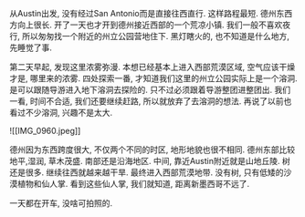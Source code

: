 
从Austin出发, 没有经过San Antonio而是直接往西直行. 这样路程最短. 德州东西方向上很长. 开了一天也才开到德州接近西部的一个荒凉小镇. 我们一般不喜欢夜行, 所以匆匆找一个附近的州立公园营地住下. 黑灯瞎火的, 也不知道是什么地方, 先睡觉了事.  

第二天早起, 发现这里浓雾弥漫. 本想已经基本上进入西部荒漠区域, 空气应该干燥才是, 哪里来的浓雾. 四处探索一番, 才知道我们这里的州立公园实际上是一个溶洞. 是可以跟随导游进入地下溶洞去探险的. 只不过必须跟着导游整团进整团出. 我们一看, 时间不合适, 我们还要继续赶路, 所以就放弃了去溶洞的想法. 再说了以前也看过不少溶洞, 兴趣不是太大.


![[IMG_0960.jpeg]]

德州因为东西跨度很大, 不仅两个不同的时区, 地形地貌也很不相同. 德州东部比较地平,湿润, 草木茂盛. 南部还是沿海地区. 中间, 靠近Austin附近就是山地丘陵. 树还是很多. 继续往西就越来越干旱. 最终进入西部荒漠地带. 没有树, 只有低矮的沙漠植物和仙人掌. 看到这些仙人掌, 我们就知道, 距离新墨西哥不远了.

一天都在开车, 没啥可拍照的. 